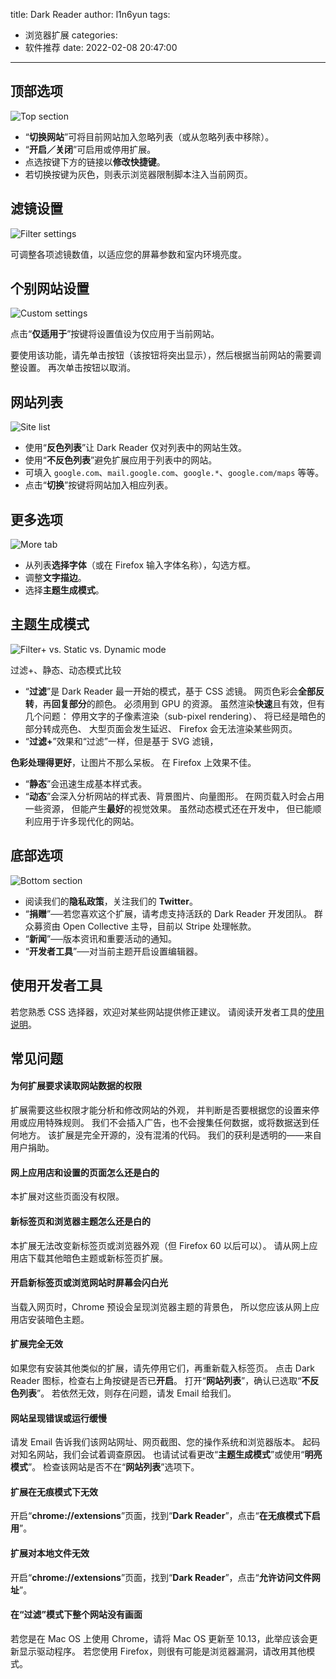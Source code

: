 title: Dark Reader
author: l1n6yun
tags:
  - 浏览器扩展
categories:
  - 软件推荐
date: 2022-02-08 20:47:00
---
## 顶部选项


![Top section](/images/pasted-0.png)

- “**切换网站**”可将目前网站加入忽略列表（或从忽略列表中移除）。
- “**开启／关闭**”可启用或停用扩展。
- 点选按键下方的链接以**修改快捷键**。
- 若切换按键为灰色，则表示浏览器限制脚本注入当前网页。

## 滤镜设置


![Filter settings](/images/pasted-1.png)

可调整各项滤镜数值，以适应您的屏幕参数和室内环境亮度。

## 个别网站设置


![Custom settings](/images/pasted-2.png)

点击“**仅适用于**”按键将设置值设为仅应用于当前网站。

要使用该功能，请先单击按钮（该按钮将突出显示），然后根据当前网站的需要调整设置。 再次单击按钮以取消。

## 网站列表


![Site list](/images/pasted-3.png)

- 使用“**反色列表**”让 Dark Reader 仅对列表中的网站生效。
- 使用“**不反色列表**”避免扩展应用于列表中的网站。
- 可填入 `google.com`、`mail.google.com`、`google.*`、`google.com/maps` 等等。
- 点击“**切换**”按键将网站加入相应列表。

## 更多选项


![More tab](/images/pasted-4.png)

- 从列表**选择字体**（或在 Firefox 输入字体名称），勾选方框。
- 调整**文字描边**。
- 选择**主题生成模式**。

## 主题生成模式


![Filter+ vs. Static vs. Dynamic mode](/images/pasted-5.png)

过滤+、静态、动态模式比较

- “**过滤**”是 Dark Reader 最一开始的模式，基于 CSS 滤镜。 网页色彩会**全部反转**，再**回复部分**的颜色。 必须用到 GPU 的资源。 虽然渲染**快速**且有效，但有几个问题： 停用文字的子像素渲染（sub-pixel rendering）、 将已经是暗色的部分转成亮色、 大型页面会发生延迟、 Firefox 会无法渲染某些网页。
- “**过滤+**”效果和“过滤”一样，但是基于 SVG 滤镜，

**色彩处理得更好**，让图片不那么呆板。 在 Firefox 上效果不佳。

- “**静态**”会迅速生成基本样式表。
- “**动态**”会深入分析网站的样式表、背景图片、向量图形。 在网页载入时会占用一些资源， 但能产生**最好**的视觉效果。 虽然动态模式还在开发中， 但已能顺利应用于许多现代化的网站。

## 底部选项


![Bottom section](/images/pasted-6.png)

- 阅读我们的**隐私政策**，关注我们的 **Twitter**。
- “**捐赠**”──若您喜欢这个扩展，请考虑支持活跃的 Dark Reader 开发团队。 群众募资由 Open Collective 主导，目前以 Stripe 处理帐款。
- “**新闻**”──版本资讯和重要活动的通知。
- “**开发者工具**”──对当前主题开启设置编辑器。

## 使用开发者工具

若您熟悉 CSS 选择器，欢迎对某些网站提供修正建议。 请阅读开发者工具的[使用说明](https://github.com/darkreader/darkreader#how-to-contribute)。

## 常见问题

#### 为何扩展要求读取网站数据的权限

扩展需要这些权限才能分析和修改网站的外观， 并判断是否要根据您的设置来停用或应用特殊规则。 我们不会插入广告，也不会搜集任何数据，或将数据送到任何地方。 该扩展是完全开源的，没有混淆的代码。 我们的获利是透明的——来自用户捐助。

#### 网上应用店和设置的页面怎么还是白的

本扩展对这些页面没有权限。

#### 新标签页和浏览器主题怎么还是白的

本扩展无法改变新标签页或浏览器外观（但 Firefox 60 以后可以）。 请从网上应用店下载其他暗色主题或新标签页扩展。

#### 开启新标签页或浏览网站时屏幕会闪白光

当载入网页时，Chrome 预设会呈现浏览器主题的背景色， 所以您应该从网上应用店安装暗色主题。

#### 扩展完全无效

如果您有安装其他类似的扩展，请先停用它们，再重新载入标签页。 点击 Dark Reader 图标，检查右上角按键是否已**开启**。 打开“**网站列表**”，确认已选取“**不反色列表**”。 若依然无效，则存在问题，请发 Email 给我们。

#### 网站呈现错误或运行缓慢

请发 Email 告诉我们该网站网址、网页截图、您的操作系统和浏览器版本。 起码对知名网站，我们会试着调查原因。 也请试试看更改“**主题生成模式**”或使用“**明亮模式**”。 检查该网站是否不在“**网站列表**”选项下。

#### 扩展在无痕模式下无效

开启“**chrome://extensions**”页面，找到“**Dark Reader**”，点击“**在无痕模式下启用**”。

#### 扩展对本地文件无效

开启“**chrome://extensions**”页面，找到“**Dark Reader**”，点击“**允许访问文件网址**”。

#### 在“过滤”模式下整个网站没有画面

若您是在 Mac OS 上使用 Chrome，请将 Mac OS 更新至 10.13，此举应该会更新显示驱动程序。 若您使用 Firefox，则很有可能是浏览器漏洞，请改用其他模式。